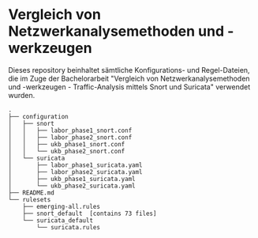 # Vergleich von Netzwerkanalysemethoden und -werkzeugen

Dieses repository beinhaltet sämtliche Konfigurations- und Regel-Dateien, die im Zuge der Bachelorarbeit "Vergleich von Netzwerkanalysemethoden und -werkzeugen - Traffic-Analysis mittels Snort und Suricata" verwendet wurden.

```
.
├── configuration
│   ├── snort
│   │   ├── labor_phase1_snort.conf
│   │   ├── labor_phase2_snort.conf
│   │   ├── ukb_phase1_snort.conf
│   │   └── ukb_phase2_snort.conf
│   └── suricata
│       ├── labor_phase1_suricata.yaml
│       ├── labor_phase2_suricata.yaml
│       ├── ukb_phase1_suricata.yaml
│       └── ukb_phase2_suricata.yaml
├── README.md
└── rulesets
    ├── emerging-all.rules
    ├── snort_default  [contains 73 files]
    └── suricata_default
        └── suricata.rules
```
